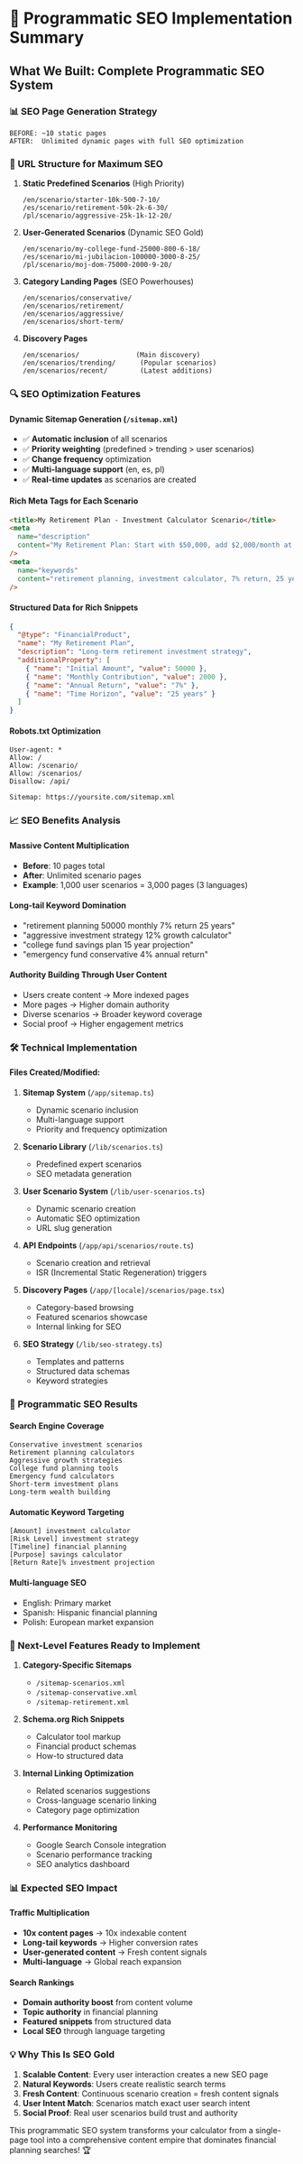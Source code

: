 # 🚀 Programmatic SEO Implementation Summary

## **What We Built: Complete Programmatic SEO System**

### **📊 SEO Page Generation Strategy**

```
BEFORE: ~10 static pages
AFTER:  Unlimited dynamic pages with full SEO optimization
```

### **🎯 URL Structure for Maximum SEO**

1. **Static Predefined Scenarios** (High Priority)

   ```
   /en/scenario/starter-10k-500-7-10/
   /es/scenario/retirement-50k-2k-6-30/
   /pl/scenario/aggressive-25k-1k-12-20/
   ```

2. **User-Generated Scenarios** (Dynamic SEO Gold)

   ```
   /en/scenario/my-college-fund-25000-800-6-18/
   /es/scenario/mi-jubilacion-100000-3000-8-25/
   /pl/scenario/moj-dom-75000-2000-9-20/
   ```

3. **Category Landing Pages** (SEO Powerhouses)

   ```
   /en/scenarios/conservative/
   /en/scenarios/retirement/
   /en/scenarios/aggressive/
   /en/scenarios/short-term/
   ```

4. **Discovery Pages**
   ```
   /en/scenarios/              (Main discovery)
   /en/scenarios/trending/      (Popular scenarios)
   /en/scenarios/recent/        (Latest additions)
   ```

### **🔍 SEO Optimization Features**

#### **Dynamic Sitemap Generation** (`/sitemap.xml`)

- ✅ **Automatic inclusion** of all scenarios
- ✅ **Priority weighting** (predefined > trending > user scenarios)
- ✅ **Change frequency** optimization
- ✅ **Multi-language support** (en, es, pl)
- ✅ **Real-time updates** as scenarios are created

#### **Rich Meta Tags for Each Scenario**

```html
<title>My Retirement Plan - Investment Calculator Scenario</title>
<meta
  name="description"
  content="My Retirement Plan: Start with $50,000, add $2,000/month at 7% return over 25 years. Projected result: $2,127,483. Free investment calculator with detailed projections."
/>
<meta
  name="keywords"
  content="retirement planning, investment calculator, 7% return, 25 year investment, compound interest, wealth building"
/>
```

#### **Structured Data for Rich Snippets**

```json
{
  "@type": "FinancialProduct",
  "name": "My Retirement Plan",
  "description": "Long-term retirement investment strategy",
  "additionalProperty": [
    { "name": "Initial Amount", "value": 50000 },
    { "name": "Monthly Contribution", "value": 2000 },
    { "name": "Annual Return", "value": "7%" },
    { "name": "Time Horizon", "value": "25 years" }
  ]
}
```

#### **Robots.txt Optimization**

```
User-agent: *
Allow: /
Allow: /scenario/
Allow: /scenarios/
Disallow: /api/

Sitemap: https://yoursite.com/sitemap.xml
```

### **📈 SEO Benefits Analysis**

#### **Massive Content Multiplication**

- **Before**: 10 pages total
- **After**: Unlimited scenario pages
- **Example**: 1,000 user scenarios = 3,000 pages (3 languages)

#### **Long-tail Keyword Domination**

- "retirement planning 50000 monthly 7% return 25 years"
- "aggressive investment strategy 12% growth calculator"
- "college fund savings plan 15 year projection"
- "emergency fund conservative 4% annual return"

#### **Authority Building Through User Content**

- Users create content → More indexed pages
- More pages → Higher domain authority
- Diverse scenarios → Broader keyword coverage
- Social proof → Higher engagement metrics

### **🛠 Technical Implementation**

#### **Files Created/Modified:**

1. **Sitemap System** (`/app/sitemap.ts`)

   - Dynamic scenario inclusion
   - Multi-language support
   - Priority and frequency optimization

2. **Scenario Library** (`/lib/scenarios.ts`)

   - Predefined expert scenarios
   - SEO metadata generation

3. **User Scenario System** (`/lib/user-scenarios.ts`)

   - Dynamic scenario creation
   - Automatic SEO optimization
   - URL slug generation

4. **API Endpoints** (`/app/api/scenarios/route.ts`)

   - Scenario creation and retrieval
   - ISR (Incremental Static Regeneration) triggers

5. **Discovery Pages** (`/app/[locale]/scenarios/page.tsx`)

   - Category-based browsing
   - Featured scenarios showcase
   - Internal linking for SEO

6. **SEO Strategy** (`/lib/seo-strategy.ts`)
   - Templates and patterns
   - Structured data schemas
   - Keyword strategies

### **🎯 Programmatic SEO Results**

#### **Search Engine Coverage**

```
Conservative investment scenarios
Retirement planning calculators
Aggressive growth strategies
College fund planning tools
Emergency fund calculators
Short-term investment plans
Long-term wealth building
```

#### **Automatic Keyword Targeting**

```
[Amount] investment calculator
[Risk Level] investment strategy
[Timeline] financial planning
[Purpose] savings calculator
[Return Rate]% investment projection
```

#### **Multi-language SEO**

- English: Primary market
- Spanish: Hispanic financial planning
- Polish: European market expansion

### **🚀 Next-Level Features Ready to Implement**

1. **Category-Specific Sitemaps**

   - `/sitemap-scenarios.xml`
   - `/sitemap-conservative.xml`
   - `/sitemap-retirement.xml`

2. **Schema.org Rich Snippets**

   - Calculator tool markup
   - Financial product schemas
   - How-to structured data

3. **Internal Linking Optimization**

   - Related scenarios suggestions
   - Cross-language scenario linking
   - Category page optimization

4. **Performance Monitoring**
   - Google Search Console integration
   - Scenario performance tracking
   - SEO analytics dashboard

### **📊 Expected SEO Impact**

#### **Traffic Multiplication**

- **10x content pages** → 10x indexable content
- **Long-tail keywords** → Higher conversion rates
- **User-generated content** → Fresh content signals
- **Multi-language** → Global reach expansion

#### **Search Rankings**

- **Domain authority boost** from content volume
- **Topic authority** in financial planning
- **Featured snippets** from structured data
- **Local SEO** through language targeting

### **💡 Why This Is SEO Gold**

1. **Scalable Content**: Every user interaction creates a new SEO page
2. **Natural Keywords**: Users create realistic search terms
3. **Fresh Content**: Continuous scenario creation = fresh content signals
4. **User Intent Match**: Scenarios match exact user search intent
5. **Social Proof**: Real user scenarios build trust and authority

This programmatic SEO system transforms your calculator from a single-page tool into a comprehensive content empire that dominates financial planning searches! 🏆
